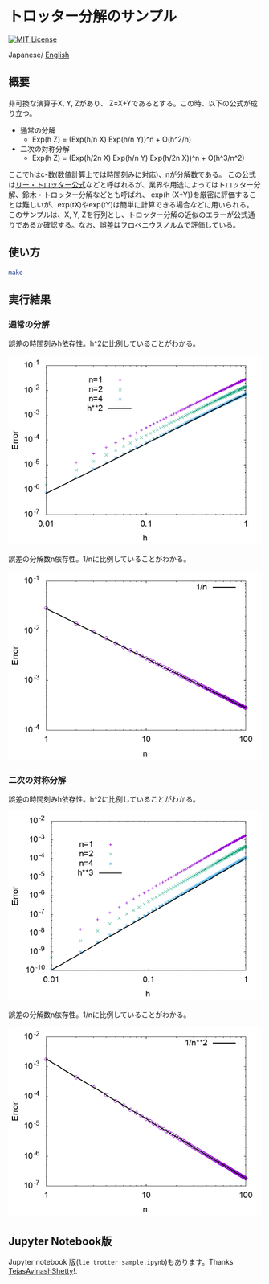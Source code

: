 # トロッター分解のサンプル

[![MIT License](http://img.shields.io/badge/license-MIT-blue.svg?style=flat)](LICENSE)

Japanese/ [English](README.md)

## 概要

非可換な演算子X, Y, Zがあり、 Z=X+Yであるとする。この時、以下の公式が成り立つ。

* 通常の分解
  * Exp(h Z) = (Exp(h/n X) Exp(h/n Y))^n + O(h^2/n)
* 二次の対称分解
  * Exp(h Z) = (Exp(h/2n X) Exp(h/n Y) Exp(h/2n X))^n + O(h^3/n^2)

ここでhはc-数(数値計算上では時間刻みに対応)、nが分解数である。
この公式は[リー・トロッター公式](https://ja.wikipedia.org/wiki/%E3%83%AA%E3%83%BC%E3%83%BB%E3%83%88%E3%83%AD%E3%83%83%E3%82%BF%E3%83%BC%E7%A9%8D%E5%85%AC%E5%BC%8F)などと呼ばれるが、業界や用途によってはトロッター分解、鈴木・トロッター分解などとも呼ばれ、
exp(h (X+Y))を厳密に評価することは難しいが、exp(tX)やexp(tY)は簡単に計算できる場合などに用いられる。
このサンプルは、X, Y, Zを行列とし、トロッター分解の近似のエラーが公式通りであるか確認する。なお、誤差はフロベニウスノルムで評価している。

## 使い方

```sh
make
```

## 実行結果

### 通常の分解

誤差の時間刻みh依存性。h^2に比例していることがわかる。

![h_1.png](h_1.png)

誤差の分解数n依存性。1/nに比例していることがわかる。

![n_1.png](n_1.png)

### 二次の対称分解

誤差の時間刻みh依存性。h^2に比例していることがわかる。

![h_2.png](h_2.png)

誤差の分解数n依存性。1/nに比例していることがわかる。

![n_2.png](n_2.png)

## Jupyter Notebook版

Jupyter notebook 版(`lie_trotter_sample.ipynb`)もあります。Thanks [TejasAvinashShetty](https://github.com/TejasAvinashShetty)!.
